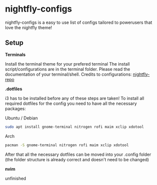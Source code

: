 # nightfly-configs

nightfly-configs is a easy to use list of configs tailored to powerusers that love the nightfly theme!

## Setup

**Terminals**

Install the terminal theme for your prefered terminal
The install script/configurations are in the terminal folder.
Please read the documentation of your terminal/shell.
Credits to configurations: [nightfly-repo](https://github.com/bluz71/vim-nightfly-colors
)

**.dotfiles**

i3 has to be installed before any of these steps are taken!
To install all required dotfiles for the config you need to have all the necessary packages:

Ubuntu / Debian
```bash
sudo apt install gnome-terminal nitrogen rofi maim xclip xdotool
```

Arch 
```bash
pacman -S gnome-terminal nitrogen rofi maim xclip xdotool
```

After that all the necessary dotfiles can be moved into your .config folder (the folder structure is already correct and doesn't need to be changed)

**nvim**

unfinished

